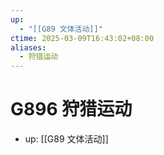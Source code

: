 ```yaml
---
up:
  - "[[G89 文体活动]]"
ctime: 2025-03-09T16:43:02+08:00
aliases:
  - 狩猎运动
---
```


# G896 狩猎运动

- up: [[G89 文体活动]]
